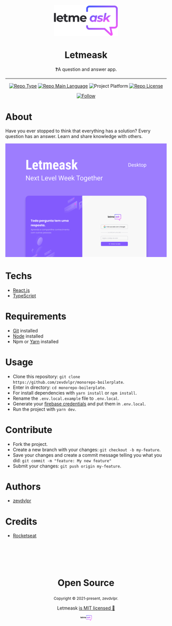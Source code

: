 <div align="center">
  <img src="/src/assets/logo.svg" width="200" />    
  <h1>Letmeask</h1>  
  <p>❓A question and answer app.</p>    
  <hr />    
  <p>
      <a href="https://rocketseat.com/"><img src="https://img.shields.io/badge/type-nlw-purple" alt="Repo Type" /></a>
      <a href="https://www.typescriptlang.org/"><img src="https://img.shields.io/badge/language-typescript-blue" alt="Repo Main Language" /></a>
      <img src="https://img.shields.io/badge/platform-web-blueviolet" alt="Project Platform" />                
      <a href="https://github.com/zevdvlpr/letmeask/tree/main/LICENSE"><img src="https://img.shields.io/github/license/zevdvlpr/letmeask?color=red&label=license" alt="Repo License" /></a>
  </p>     
  <p><a href="https://www.linkedin.com/in/zevdvlpr" target="_blank"><img src="https://img.shields.io/twitter/url?label=Connect%20%40zevdvlpr&logo=linkedin&url=https%3A%2F%2Fwww.twitter.com%2zevdvlpr%2F" alt="Follow" /></a><p>
</div>

# About

Have you ever stopped to think that everything has a solution? Every question has an answer. Learn and share knowledge with others.

<img src="/.github/cover.png" width="700" />

# Techs

- [React.js](https://reactjs.org/)
- [TypeScript](https://www.typescriptlang.org/)

# Requirements

- [Git](https://git-scm.com/) installed
- [Node](https://node.js.org/) installed
- Npm or [Yarn](https://yarnpkg.com/) installed

# Usage

- Clone this repository: `git clone https://github.com/zevdvlpr/monorepo-boilerplate`.
- Enter in directory: `cd monorepo-boilerplate`.
- For install dependencies with `yarn install` or `npm install`.
- Rename the `.env.local.example` file to `.env.local`.
- Generate your [firebase credentials](https://console.firebase.google.com) and put them in `.env.local`.
- Run the project with `yarn dev`.

# Contribute

- Fork the project.
- Create a new branch with your changes: `git checkout -b my-feature`.
- Save your changes and create a commit message telling you what you did: `git commit -m "feature: My new feature"`
- Submit your changes: `git push origin my-feature`.

# Authors

- [zevdvlpr](https://github.com/zevdvlpr)

# Credits 

- [Rocketseat](https://youtube.com/rocketseat)

<br>
<br>
<br>
<br>

<div align="center">
  <h1>Open Source</h1>
  <sub>Copyright © 2021-present, zevdvlpr.</sub>
  <p>Letmeask <a href="https://github.com/zevdvlpr/letmeask/tree/main/LICENSE">is MIT licensed 💖</a></p>
  <img src="/src/assets/logo.svg" width="35" />
</div>
